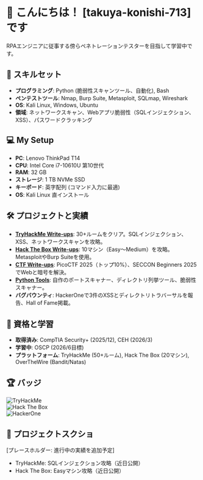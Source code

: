 # 👋 こんにちは！ [takuya-konishi-713] です

RPAエンジニアに従事する傍らペネトレーションテスターを目指して学習中です。

## 🔧 スキルセット
- **プログラミング**: Python (脆弱性スキャンツール、自動化), Bash
- **ペンテストツール**: Nmap, Burp Suite, Metasploit, SQLmap, Wireshark
- **OS**: Kali Linux, Windows, Ubuntu
- **領域**: ネットワークスキャン、Webアプリ脆弱性（SQLインジェクション、XSS）、パスワードクラッキング

## 💻 My Setup
- **PC**: Lenovo ThinkPad T14
- **CPU**: Intel Core i7-10610U 第10世代
- **RAM**: 32 GB
- **ストレージ**: 1 TB NVMe SSD 
- **キーボード**: 英字配列 (コマンド入力に最適)
- **OS**: Kali Linux 直インストール

## 🛠️ プロジェクトと実績
- **[TryHackMe Write-ups](https://github.com/username/tryhackme-writeups)**: 30+ルームをクリア。SQLインジェクション、XSS、ネットワークスキャンを攻略。
- **[Hack The Box Write-ups](https://github.com/username/hackthebox-writeups)**: 10マシン（Easy～Medium）を攻略。MetasploitやBurp Suiteを使用。
- **[CTF Write-ups](https://github.com/username/ctf-writeups)**: PicoCTF 2025（トップ10%）、SECCON Beginners 2025でWebと暗号を解決。
- **[Python Tools](https://github.com/username/tools)**: 自作のポートスキャナー、ディレクトリ列挙ツール、脆弱性スキャナー。
- **バグバウンティ**: HackerOneで3件のXSSとディレクトリトラバーサルを報告、Hall of Fame掲載。

## 📜 資格と学習
- **取得済み**: CompTIA Security+ (2025/12), CEH (2026/3)
- **学習中**: OSCP (2026/6目標)
- **プラットフォーム**: TryHackMe (50+ルーム), Hack The Box (20マシン), OverTheWire (Bandit/Natas)

## 🏆 バッジ
![TryHackMe](https://tryhackme-badges.s3.amazonaws.com/username.png)  
![Hack The Box](https://www.hackthebox.com/badge/username)  
![HackerOne](https://hackerone.com/badge/username)

## 📸 プロジェクトスクショ
[プレースホルダー: 進行中の実績を追加予定]
- TryHackMe: SQLインジェクション攻略（近日公開）
- Hack The Box: Easyマシン攻略（近日公開）

